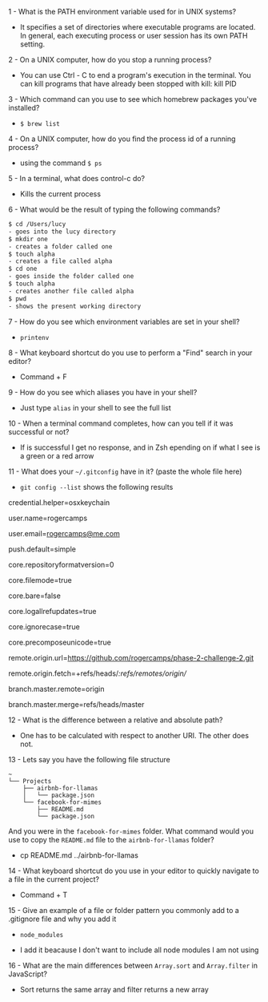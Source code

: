 
1 - What is the PATH environment variable used for in UNIX systems?
- It specifies a set of directories where executable programs are located. In general, each executing process or user session has its own PATH setting.

2 - On a UNIX computer, how do you stop a running process?
- You can use Ctrl - C to end a program's execution in the terminal. You can kill programs that have already been stopped with kill: kill PID


3 - Which command can you use to see which homebrew packages you've installed?
- ```$ brew list```

4 - On a UNIX computer, how do you find the process id of a running process?
- using the command ```$ ps```


5 - In a terminal, what does control-c do?
- Kills the current process

6 - What would be the result of typing the following commands?
  ```sh
  $ cd /Users/lucy
  - goes into the lucy directory
  $ mkdir one
  - creates a folder called one
  $ touch alpha
  - creates a file called alpha
  $ cd one
  - goes inside the folder called one
  $ touch alpha
  - creates another file called alpha
  $ pwd
  - shows the present working directory
  ```

7 - How do you see which environment variables are set in your shell?
- ```printenv```

8 - What keyboard shortcut do you use to perform a "Find" search in your
 editor?
- Command + F

9 - How do you see which aliases you have in your shell?
- Just type ```alias``` in your shell to see the full list

10 - When a terminal command completes, how can you tell if it was successful or not?
- If is successful I get no response, and in Zsh epending on if what I see is a green or a red arrow


11 - What does your `~/.gitconfig` have in it? (paste the whole file here)
- ```git config --list``` shows the following results

credential.helper=osxkeychain

user.name=rogercamps

user.email=rogercamps@me.com

push.default=simple

core.repositoryformatversion=0

core.filemode=true

core.bare=false

core.logallrefupdates=true

core.ignorecase=true

core.precomposeunicode=true

remote.origin.url=https://github.com/rogercamps/phase-2-challenge-2.git

remote.origin.fetch=+refs/heads/*:refs/remotes/origin/*

branch.master.remote=origin

branch.master.merge=refs/heads/master


12 - What is the difference between a relative and absolute path?
- One has to be calculated with respect to another URI. The other does not.

13 - Lets say you have the following file structure

  ```
  ~
  └── Projects
      ├── airbnb-for-llamas
      │   └── package.json
      └── facebook-for-mimes
          ├── README.md
          └── package.json
  ```

  And you were in the `facebook-for-mimes` folder. What command would you use to copy the `README.md` file to the `airbnb-for-llamas` folder?

- cp README.md ../airbnb-for-llamas

14 - What keyboard shortcut do you use in your editor to quickly navigate to a file in the current project?
- Command + T

15 - Give an example of a file or folder pattern you commonly add to a .gitignore file and why you add it

- ```node_modules```

- I add it beacause I don't want to include all node modules I am not using

16 - What are the main differences between `Array.sort` and `Array.filter` in JavaScript?
- Sort returns the same array and filter returns a new array

